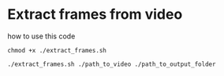 # Extract frames from video

how to use this code

```shell
chmod +x ./extract_frames.sh

./extract_frames.sh ./path_to_video ./path_to_output_folder
```
